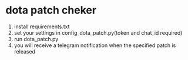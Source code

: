 # dota patch cheker
1. install requirements.txt
2. set your settings in config_dota_patch.py(token and chat_id required)
3. run dota_patch.py
4. you will receive a telegram notification when the specified patch is released

